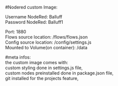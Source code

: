 #Nodered custom Image:  
  
Username NodeRed: Balluff  
Password NodeRed: Balluff1  

Port: 1880  
Flows source location: /flows/flows.json  
Config source location: /config/settings.js  
Mounted to Volume(on container): /data


#meta infos:  
the custom image comes with:  
custom styling done in settings.js file,  
custom nodes preinstalled done in package.json file,  
git installed for the projects feature,  
